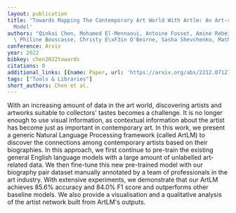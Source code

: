 ```yaml
---
layout: publication
title: 'Towards Mapping The Contemporary Art World With Artlm: An Art-specific NLP
  Model'
authors: "Qinkai Chen, Mohamed El-Mennaoui, Antoine Fosset, Amine Rebei, Haoyang Cao,\
  \ Philine Bouscasse, Christy E\xF3in O'Beirne, Sasha Shevchenko, Mathieu Rosenbaum"
conference: Arxiv
year: 2022
bibkey: chen2022towards
citations: 0
additional_links: [{name: Paper, url: 'https://arxiv.org/abs/2212.07127'}]
tags: ["Tools & Libraries"]
short_authors: Chen et al.
---
```

With an increasing amount of data in the art world, discovering artists and
artworks suitable to collectors' tastes becomes a challenge. It is no longer
enough to use visual information, as contextual information about the artist
has become just as important in contemporary art. In this work, we present a
generic Natural Language Processing framework (called ArtLM) to discover the
connections among contemporary artists based on their biographies. In this
approach, we first continue to pre-train the existing general English language
models with a large amount of unlabelled art-related data. We then fine-tune
this new pre-trained model with our biography pair dataset manually annotated
by a team of professionals in the art industry. With extensive experiments, we
demonstrate that our ArtLM achieves 85.6% accuracy and 84.0% F1 score and
outperforms other baseline models. We also provide a visualisation and a
qualitative analysis of the artist network built from ArtLM's outputs.